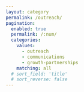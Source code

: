 ```yaml
---
layout: category
permalink: /outreach/
pagination: 
  enabled: true
  permalink: /:num/
  categories:
    values:
      - outreach
      - communications
      - growth-partnerships
    matching: all
  # sort_field: 'title'
  # sort_reverse: false
---
```


